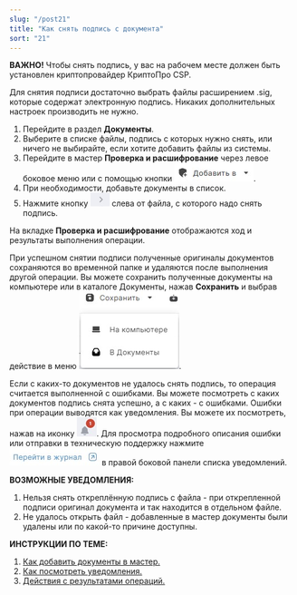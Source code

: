 ```yaml
---
slug: "/post21"
title: "Как снять подпись с документа"
sort: "21"
---
```

**ВАЖНО!**  Чтобы снять подпись, у вас на рабочем месте должен быть установлен криптопровайдер КриптоПро CSP.  

Для снятия подписи достаточно выбрать файлы расширением .sig, которые содержат электронную подпись. Никаких дополнительных настроек производить не нужно.


1. Перейдите в раздел **Документы**.
2. Выберите в списке файлы, подпись с которых нужно снять, или ничего не выбирайте, если хотите добавить файлы из системы.
3. Перейдите в мастер **Проверка и расшифрование** через левое боковое меню  или с помощью кнопки ![add-to-button.jpg](./images/add-to-button.jpg "Добавить в").
4. При необходимости, добавьте документы в список.
5. Нажмите кнопку ![remove-button.jpg](./images/remove-button.jpg "Снять подпись") слева от файла, с которого надо снять подпись. 

На вкладке **Проверка и расшифрование** отображаются ход и результаты выполнения операции.

При успешном снятии подписи полученные оригиналы документов сохраняются во временной папке и удаляются после выполнения другой операции. Вы можете сохранить полученные документы на компьютере или в каталоге Документы, нажав **Сохранить** и выбрав действие в меню ![save-to-archive-button.jpg](./images/save-to-archive-button.jpg "Сохранить").

Если с каких-то документов не удалось снять подпись, то операция считается выполненной с ошибками. Вы можете посмотреть с каких документов подпись снята успешно, а с каких - с ошибками. 
Ошибки при операции выводятся как уведомления. Вы можете их посмотреть, нажав на иконку ![notifications-button.jpg](./images/notifications-button.jpg "События"). Для просмотра подробного описания ошибки или отправки в техническую поддержку нажмите ![to-log-button.jpg](./images/to-log-button.jpg "Перейти в журнал") в правой боковой панели списка уведомлений.

**ВОЗМОЖНЫЕ УВЕДОМЛЕНИЯ:**

1. Нельзя снять откреплённую подпись с файла - при открепленной подписи оригинал документа и так находится в отдельном файле.
2. Не удалось открыть файл - добавленные в мастер документы были удалены или по какой-то причине доступны.


**ИНСТРУКЦИИ ПО ТЕМЕ:**  

1. [Как добавить документы в мастер.](https://docs.cryptoarm.ru/06-v3.2-Beta/004-documents/add-docs)  
2.  [Как посмотреть уведомления.](https://docs.cryptoarm.ru/06-v3.2-Beta/007-cryptoarm/notifications)  
3. [Действия с результатами операций.](https://docs.cryptoarm.ru/06-v3.2-Beta/004-documents/operations-result)  
